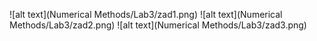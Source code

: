 ![alt text](Numerical Methods/Lab3/zad1.png)
![alt text](Numerical Methods/Lab3/zad2.png)
![alt text](Numerical Methods/Lab3/zad3.png)

